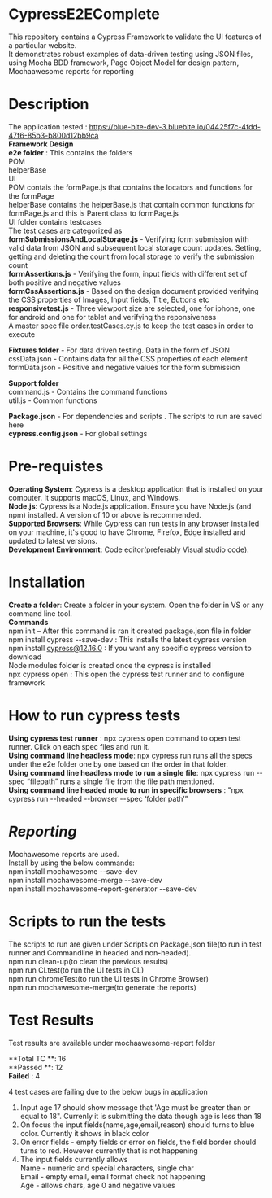 # **CypressE2EComplete**
This repository contains a Cypress Framework to validate the UI features of a particular website.  
It demonstrates robust examples of data-driven testing using JSON files, using Mocha BDD framework, Page Object Model for design pattern, Mochaawesome reports for reporting
# **Description**  
The application tested : https://blue-bite-dev-3.bluebite.io/04425f7c-4fdd-47f6-85b3-b800d12bb9ca  
**Framework Design**  
**e2e folder** : This contains the folders  
POM  
helperBase  
UI  
POM contais the formPage.js that contains the locators and functions for the formPage    
helperBase contains the helperBase.js that contain common functions for formPage.js and this is Parent class to formPage.js  
UI folder contains testcases   
The test cases are categorized as   
**formSubmissionsAndLocalStorage.js** - Verifying form submission with valid data from JSON and subsequent local storage count updates. 
Setting, getting and deleting the count from local storage to verify the submission count  
**formAssertions.js** - Verifying the form, input fields with different set of both positive and negative values  
**formCssAssertions.js** - Based on the design document provided verifying the CSS properties of Images, Input fields, Title, Buttons etc  
**responsivetest.js** - Three viewport size are selected, one for iphone, one for android and one for tablet and verifying the reponsiveness  
A master spec file order.testCases.cy.js to keep the test cases in order to execute  

**Fixtures folder** - For data driven testing. Data in the form of JSON  
cssData.json - Contains data for all the CSS properties of each element  
formData.json - Positive and negative values for the form submission  

**Support folder**  
command.js - Contains the command functions  
util.js - Common functions  

**Package.json** - For dependencies and scripts . The scripts to run are saved here  
**cypress.config.json** - For global settings  

# **Pre-requistes**  
**Operating System**: Cypress is a desktop application that is installed on your computer. It supports macOS, Linux, and Windows.   
**Node.js**: Cypress is a Node.js application. Ensure you have Node.js (and npm) installed. A version of 10 or above is recommended.  
**Supported Browsers**: While Cypress can run tests in any browser installed on your machine, it's good to have Chrome, Firefox, Edge installed and updated to latest versions.  
**Development Environment**: Code editor(preferably Visual studio code).  

# **Installation**  
**Create a folder**: Create a folder in your system. Open the folder in VS or any command line tool.  
**Commands**  
npm init – After this command is ran it created package.json file in folder   
npm install cypress --save-dev : This installs the latest cypress version  
npm install cypress@12.16.0 : If you want any specific cypress version to download  
	Node modules folder is created once the cypress is installed  
npx cypress open : This open the cypress test runner and to configure framework  

# **How to run cypress tests**  
**Using cypress test runner** : npx cypress open command to open test runner. Click on each spec files and run it.   
**Using command line headless mode**: npx cypress run runs all the specs under the e2e folder one by one based on the order in that folder.   
**Using command line headless mode to run a single file**: npx cypress run --spec “filepath” runs a single file from the file path mentioned.    
**Using command line headed mode to run in specific browsers** : "npx cypress run --headed --browser <broswername> --spec ‘folder path’”  

# *Reporting*
Mochawesome reports are used.  
Install by using the below commands:  
npm install mochawesome --save-dev  
npm install mochawesome-merge --save-dev  
npm install mochawesome-report-generator --save-dev  

# **Scripts to run the tests**  
The scripts to run are given under Scripts on Package.json file(to run in test runner and Commandline in headed and non-headed).  
npm run clean-up(to clean the previous results)  
npm run CLtest(to run the UI tests in CL)  
npm run chromeTest(to run the UI tests in Chrome Browser)  
npm run mochawesome-merge(to generate the reports)  

# **Test Results**  
Test results are available under mochaawesome-report folder   

**Total TC **: 16  
**Passed **: 12  
**Failed** : 4  

4 test cases are failing due to the below bugs in application  
 1. Input age 17 should show message that 'Age must be greater than or equal to 18". Currenly it is submitting the data though age is less than 18  
 2. On focus the input fields(name,age,email,reason) should turns to blue color. Currently it shows in black color  
 3. On error fields - empty fields or error on fields, the field border should turns to red. However currently that is not happening  
 4. The input fields currently allows   
    Name - numeric and special characters, single char  
    Email - empty email, email format check not happening  
    Age - allows chars, age 0 and negative values  
    
